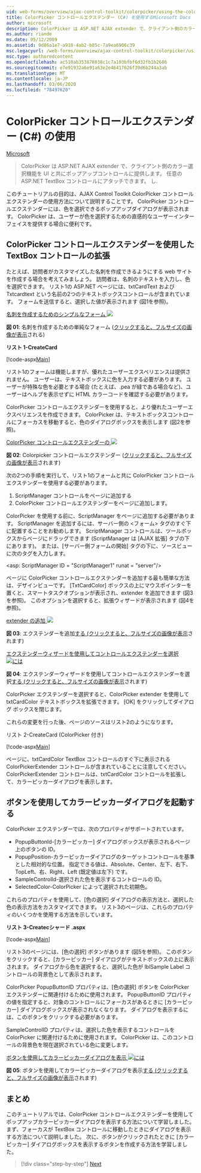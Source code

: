 ```yaml
---
uid: web-forms/overview/ajax-control-toolkit/colorpicker/using-the-colorpicker-control-extender-cs
title: ColorPicker コントロールエクステンダー (C#) を使用するMicrosoft Docs
author: microsoft
description: ColorPicker は ASP.NET AJAX extender で、クライアント側のカラー選択機能を UI と共にポップアップコントロールに提供します。 任意の ASP.NET にアタッチできます...
ms.author: riande
ms.date: 05/12/2009
ms.assetid: 0d86a1e7-a910-4ab2-b85c-7a9ea6906c39
msc.legacyurl: /web-forms/overview/ajax-control-toolkit/colorpicker/using-the-colorpicker-control-extender-cs
msc.type: authoredcontent
ms.openlocfilehash: ac510ab353878038c1c7a103bfbf6d32fb1b2686
ms.sourcegitcommit: e7e91932a6e91a63e2e46417626f39d6b244a3ab
ms.translationtype: MT
ms.contentlocale: ja-JP
ms.lasthandoff: 03/06/2020
ms.locfileid: "78497620"
---
```

# <a name="using-the-colorpicker-control-extender-c"></a>ColorPicker コントロールエクステンダー (C#) の使用

[Microsoft](https://github.com/microsoft)

> ColorPicker は ASP.NET AJAX extender で、クライアント側のカラー選択機能を UI と共にポップアップコントロールに提供します。 任意の ASP.NET TextBox コントロールにアタッチできます。 し.

このチュートリアルの目的は、AJAX Control Toolkit ColorPicker コントロールエクステンダーの使用方法について説明することです。 ColorPicker コントロールエクステンダーには、色を選択できるポップアップダイアログが表示されます。 ColorPicker は、ユーザーが色を選択するための直感的なユーザーインターフェイスを提供する場合に便利です。

## <a name="extending-a-textbox-control-with-the-colorpicker-control-extender"></a>ColorPicker コントロールエクステンダーを使用した TextBox コントロールの拡張

たとえば、訪問者がカスタマイズした名刺を作成できるようにする web サイトを作成する場合を考えてみましょう。 訪問者は、名刺のテキストを入力し、色を選択できます。 リスト1の ASP.NET ページには、txtCardText および Txtcardtext という名前の2つのテキストボックスコントロールが含まれています。 フォームを送信すると、選択した値が表示されます (図1を参照)。

[名刺を作成するためのシンプルなフォーム ![](using-the-colorpicker-control-extender-cs/_static/image1.jpg)](using-the-colorpicker-control-extender-cs/_static/image1.png)

**図 01**: 名刺を作成するための単純なフォーム ([クリックすると、フルサイズの画像が表示](using-the-colorpicker-control-extender-cs/_static/image2.png)される)

**リスト 1-CreateCard**

[!code-aspx[Main](using-the-colorpicker-control-extender-cs/samples/sample1.aspx)]

リスト1のフォームは機能しますが、優れたユーザーエクスペリエンスは提供されません。 ユーザーは、テキストボックスに色を入力する必要があります。 ユーザーが特殊な色を必要とする場合 (たとえば、.pea が緑である場合など)、ユーザーはヘルプを表示せずに HTML カラーコードを確認する必要があります。

ColorPicker コントロールエクステンダーを使用すると、より優れたユーザーエクスペリエンスを作成できます。 ColorPicker は、テキストボックスコントロールにフォーカスを移動すると、色のダイアログボックスを表示します (図2を参照)。

[ColorPicker コントロールエクステンダーの ![](using-the-colorpicker-control-extender-cs/_static/image2.jpg)](using-the-colorpicker-control-extender-cs/_static/image3.png)

**図 02**: Colorpicker コントロールエクステンダー ([クリックすると、フルサイズの画像が表示](using-the-colorpicker-control-extender-cs/_static/image4.png)されます)

次の2つの手順を実行して、リスト1のフォームと共に ColorPicker コントロールエクステンダーを使用する必要があります。

1. ScriptManager コントロールをページに追加する
2. ColorPicker コントロールエクステンダーをページに追加します。

ColorPicker を使用する前に、ScriptManager をページに追加する必要があります。 ScriptManager を追加するには、サーバー側の &lt;フォーム&gt; タグのすぐ下に配置することをお勧めします。 ScriptManager コントロールは、ツールボックスからページにドラッグできます (ScriptManager は [AJAX 拡張] タブの下にあります)。 または、[サーバー側フォームの開始] タグの下に、ソースビューに次のタグを入力します。

&lt;asp: ScriptManager ID = "ScriptManager1" runat = "server"/&gt;

ページに ColorPicker コントロールエクステンダーを追加する最も簡単な方法は、デザインビューです。 [TxtCardColor] ボックスの上にマウスポインターを置くと、スマートタスクオプションが表示され、extender を追加できます (図3を参照)。 このオプションを選択すると、拡張ウィザードが表示されます (図4を参照)。

[extender の追加 ![](using-the-colorpicker-control-extender-cs/_static/image3.jpg)](using-the-colorpicker-control-extender-cs/_static/image5.png)

**図 03**: エクステンダーを追加[する (クリックすると、フルサイズの画像が表示](using-the-colorpicker-control-extender-cs/_static/image6.png)されます)

[エクステンダーウィザードを使用してコントロールエクステンダーを選択 ![には](using-the-colorpicker-control-extender-cs/_static/image4.jpg)](using-the-colorpicker-control-extender-cs/_static/image7.png)

**図 04**: エクステンダーウィザードを使用してコントロールエクステンダーを選択[する (クリックすると、フルサイズの画像が表示](using-the-colorpicker-control-extender-cs/_static/image8.png)されます)

ColorPicker エクステンダーを選択すると、ColorPicker extender を使用して txtCardColor テキストボックスを拡張できます。 [OK] をクリックしてダイアログ ボックスを閉じます。

これらの変更を行った後、ページのソースはリスト2のようになります。

リスト 2-CreateCard (ColorPicker 付き)

[!code-aspx[Main](using-the-colorpicker-control-extender-cs/samples/sample2.aspx)]

ページに、txtCardColor TextBox コントロールのすぐ下に表示される ColorPickerExtender コントロールが含まれていることに注意してください。 ColorPickerExtender コントロールは、txtCardColor コントロールを拡張して、カラーピッカーダイアログを表示します。

## <a name="using-a-button-to-launch-the-color-picker-dialog"></a>ボタンを使用してカラーピッカーダイアログを起動する

ColorPicker エクステンダーでは、次のプロパティがサポートされています。

- PopupButtonId-[カラーピッカー] ダイアログボックスが表示されるページ上のボタンの ID。
- PopupPosition-カラーピッカーダイアログのターゲットコントロールを基準とした相対的な位置。 指定できる値は、Absolute、Center、左下、右下、TopLeft、右、Right、Left (既定値は左下) です。
- SampleControlId-選択された色を表示するコントロールの ID。
- SelectedColor-ColorPicker によって選択された初期色。

これらのプロパティを使用して、[色の選択] ダイアログの表示方法と、選択した色の表示方法をカスタマイズできます。 リスト3のページは、これらのプロパティのいくつかを使用する方法を示しています。

**リスト 3-Createcシャード .aspx**

[!code-aspx[Main](using-the-colorpicker-control-extender-cs/samples/sample3.aspx)]

リスト3のページには、[色の選択] ボタンがあります (図5を参照)。 このボタンをクリックすると、[カラーピッカー] ダイアログがテキストボックスの上に表示されます。 ダイアログから色を選択すると、選択した色が lblSample Label コントロールの背景色として表示されます。

ColorPicker PopupButtonID プロパティは、[色の選択] ボタンを ColorPicker エクステンダーに関連付けるために使用されます。 PopupButtonID プロパティの値を指定すると、対象のコントロールにフォーカスがあるときに [カラーピッカー] ダイアログボックスが表示されなくなります。 ダイアログを表示するには、このボタンをクリックする必要があります。

SampleControlID プロパティは、選択した色を表示するコントロールを ColorPicker に関連付けるために使用されます。 ColorPicker は、このコントロールの背景色を現在選択されている色に変更します。

[ボタンを使用してカラーピッカーダイアログを表示 ![には](using-the-colorpicker-control-extender-cs/_static/image5.jpg)](using-the-colorpicker-control-extender-cs/_static/image9.png)

**図 05**: ボタンを使用してカラーピッカーダイアログを表示[する (クリックすると、フルサイズの画像が表示](using-the-colorpicker-control-extender-cs/_static/image10.png)されます)

## <a name="summary"></a>まとめ

このチュートリアルでは、ColorPicker コントロールエクステンダーを使用してポップアップカラーピッカーダイアログを表示する方法について学習しました。 まず、フォーカスが TextBox コントロールに移動したときにダイアログを表示する方法について説明しました。 次に、ボタンがクリックされたときに [カラーピッカー] ダイアログボックスを表示するボタンを作成する方法を学習しました。

> [!div class="step-by-step"]
> [Next](using-the-colorpicker-control-extender-vb.md)
